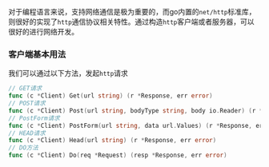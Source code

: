 对于编程语言来说，支持网络通信是极为重要的，而go内置的`net/http`标准库，则很好的实现了`http`通信协议相关特性。通过构造`http`客户端或者服务器，可以很好的进行网络开发。

### 客户端基本用法

我们可以通过以下方法，发起`http`请求

```go
// GET请求
func (c *Client) Get(url string) (r *Response, err error)
// POST请求
func (c *Client) Post(url string, bodyType string, body io.Reader) (r *Response, err error)
// PostForm请求
func (c *Client) PostForm(url string, data url.Values) (r *Response, err error)
// HEAD请求
func (c *Client) Head(url string) (r *Response, err error)
// DO方法
func (c *Client) Do(req *Request) (resp *Response, err error)
```





